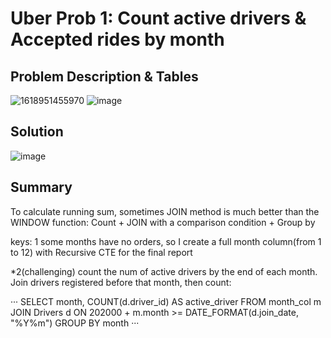 # Uber Prob 1: Count active drivers & Accepted rides by month

## Problem Description & Tables
![1618951455970](https://user-images.githubusercontent.com/60673352/115581236-d1494980-a295-11eb-9223-736847df644b.jpg)
![image](https://user-images.githubusercontent.com/60673352/115581719-4452c000-a296-11eb-8b18-a6844392a079.png)

## Solution
![image](https://user-images.githubusercontent.com/60673352/115582828-52551080-a297-11eb-8e61-5f2684435f4a.png)

## Summary
To calculate running sum, sometimes JOIN method is much better than the WINDOW function:
Count + JOIN with a comparison condition + Group by

keys:
1 some months have no orders, so I create a full month column(from 1 to 12) with Recursive CTE for the final report

*2(challenging) count the num of active drivers by the end of each month. Join drivers registered before that month, then count:

···
SELECT month, COUNT(d.driver_id) AS active_driver
FROM month_col m JOIN Drivers d
ON 202000 + m.month >= DATE_FORMAT(d.join_date, "%Y%m")
GROUP BY month
···
